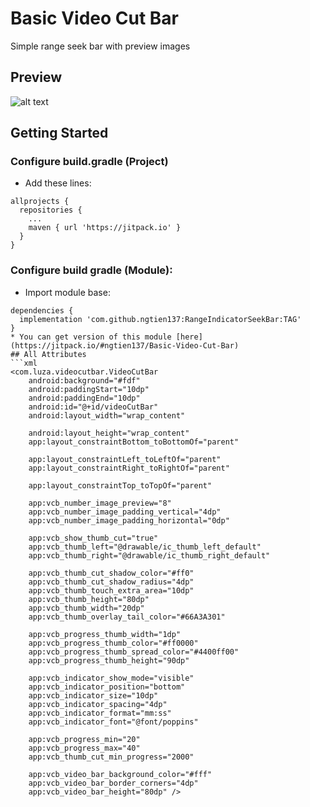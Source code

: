 # Basic Video Cut Bar
Simple range seek bar with preview images
## Preview 
![alt text](https://github.com/ngtien137/Basic-Video-Cut-Bar/blob/master/git_resources/preview_i.gif)
## Getting Started
### Configure build.gradle (Project)
* Add these lines:
```
allprojects {
  repositories {
    ...
    maven { url 'https://jitpack.io' }
  }
}
```
### Configure build gradle (Module):
* Import module base:
```
dependencies {
  implementation 'com.github.ngtien137:RangeIndicatorSeekBar:TAG'
}
* You can get version of this module [here](https://jitpack.io/#ngtien137/Basic-Video-Cut-Bar)
## All Attributes 
```xml
<com.luza.videocutbar.VideoCutBar
    android:background="#fdf"
    android:paddingStart="10dp"
    android:paddingEnd="10dp"
    android:id="@+id/videoCutBar"
    android:layout_width="wrap_content"

    android:layout_height="wrap_content"
    app:layout_constraintBottom_toBottomOf="parent"

    app:layout_constraintLeft_toLeftOf="parent"
    app:layout_constraintRight_toRightOf="parent"

    app:layout_constraintTop_toTopOf="parent"

    app:vcb_number_image_preview="8"
    app:vcb_number_image_padding_vertical="4dp"
    app:vcb_number_image_padding_horizontal="0dp"

    app:vcb_show_thumb_cut="true"
    app:vcb_thumb_left="@drawable/ic_thumb_left_default"
    app:vcb_thumb_right="@drawable/ic_thumb_right_default"

    app:vcb_thumb_cut_shadow_color="#ff0"
    app:vcb_thumb_cut_shadow_radius="4dp"
    app:vcb_thumb_touch_extra_area="10dp"
    app:vcb_thumb_height="80dp"
    app:vcb_thumb_width="20dp"
    app:vcb_thumb_overlay_tail_color="#66A3A301"

    app:vcb_progress_thumb_width="1dp"
    app:vcb_progress_thumb_color="#ff0000"
    app:vcb_progress_thumb_spread_color="#4400ff00"
    app:vcb_progress_thumb_height="90dp"

    app:vcb_indicator_show_mode="visible"
    app:vcb_indicator_position="bottom"
    app:vcb_indicator_size="10dp"
    app:vcb_indicator_spacing="4dp"
    app:vcb_indicator_format="mm:ss"
    app:vcb_indicator_font="@font/poppins"

    app:vcb_progress_min="20"
    app:vcb_progress_max="40"
    app:vcb_thumb_cut_min_progress="2000"

    app:vcb_video_bar_background_color="#fff"
    app:vcb_video_bar_border_corners="4dp"
    app:vcb_video_bar_height="80dp" />
```
